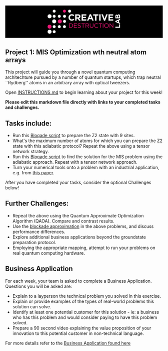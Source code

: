 ![CDL 2022 Cohort Project](../CDL_logo.jpg)
## Project 1: MIS Optimization wth neutral atom arrays

This project will guide you through a novel quantum computing architechture pursued by a number of quantum startups, which trap neutral ``Rydberg'' atoms in an arbitrary array with optical tweezers.

Open [INSTRUCTIONS.md](./INSTRUCTIONS.md) to begin learning about your project for this week!


**Please edit this markdown file directly with links to your completed tasks and challenges.**

## Tasks include:
* Run this [Bloqade script](https://github.com/QuEraComputing/Bloqade.jl/blob/master/examples/2.adiabatic/main.jl) to prepare the Z2 state with 9 sites.  
* What's the maximum number of atoms for which you can prepare the Z2 state with this adiabatic protocol?  Repeat the above using a tensor network strategy.
* Run this [Bloqade script](https://github.com/QuEraComputing/Bloqade.jl/blob/master/examples/4.MIS/main.jl) to find the solution for the MIS problem using the adiabatic approach.  Repeat with a tensor network approach.
* Turn your numerical tools onto a problem with an industrial application, e.g. from [this paper](https://arxiv.org/abs/2205.08500).

After you have completed your tasks, consider the optional Challenges below!

## Further Challenges:
* Repeat the above using the Quantum Approximate Optimization Algorithm (QAOA). Compare and contrast results.
* Use the [blockade approximation](https://queracomputing.github.io/Bloqade.jl/dev/subspace/) in the above problems, and discuss performance differences.
* Explore additional business applications beyond the groundstate preparation protocol.
* Employing the appropriate mapping, attempt to run your problems on real quantum computing hardware.

## Business Application
For each week, your team is asked to complete a Business Application. Questions you will be asked are:

* Explain to a layperson the technical problem you solved in this exercise.
* Explain or provide examples of the types of real-world problems this solution can solve.
* Identify at least one potential customer for this solution - ie: a business who has this problem and would consider paying to have this problem solved.
* Prepare a 90 second video explaining the value proposition of your innovation to this potential customer in non-technical language.

For more details refer to the [Business Application found here](./Business_Application.md)
